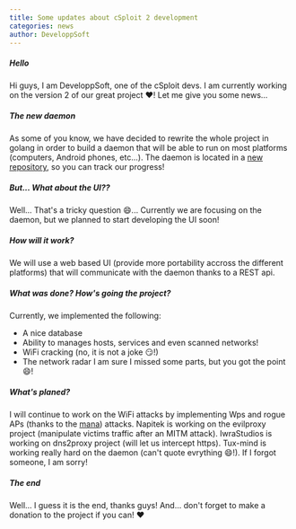 ```yaml
---
title: Some updates about cSploit 2 development
categories: news
author: DeveloppSoft
---
```


##### Hello
Hi guys, I am DeveloppSoft, one of the cSploit devs.
I am currently working on the version 2 of our great project :heart:!
Let me give you some news...

##### The new daemon
As some of you know, we have decided to rewrite the whole project in golang in order to build a daemon that will be able to run on most platforms (computers, Android phones, etc...). The daemon is located in a [new repository](https://github.com/cSploit/daemon), so you can track our progress!

##### But... What about the UI??
Well... That's a tricky question :smile:...
Currently we are focusing on the daemon, but we planned to start developing the UI soon!

##### How will it work?
We will use a web based UI (provide more portability accross the different platforms) that will communicate with the daemon thanks to a REST api.

##### What was done? How's going the project?
Currently, we implemented the following:
-	A nice database
-	Ability to manages hosts, services and even scanned networks!
-	WiFi cracking (no, it is not a joke :smirk:!)
-	The network radar
I am sure I missed some parts, but you got the point :smile:!

##### What's planed?
I will continue to work on the WiFi attacks by implementing Wps and rogue APs (thanks to the [mana](https://github.com/sensepost/mana)) attacks.
Napitek is working on the evilproxy project (manipulate victims traffic after an MITM attack).
IwraStudios is working on dns2proxy project (will let us intercept https).
Tux-mind is working really hard on the daemon (can't quote evrything :smile:!).
If I forgot someone, I am sorry!

##### The end
Well... I guess it is the end, thanks guys!
And... don't forget to make a donation to the project if you can! :heart:
